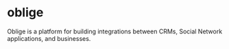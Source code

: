 # oblige
Oblige is a platform for building integrations between CRMs, Social Network applications, and businesses.
